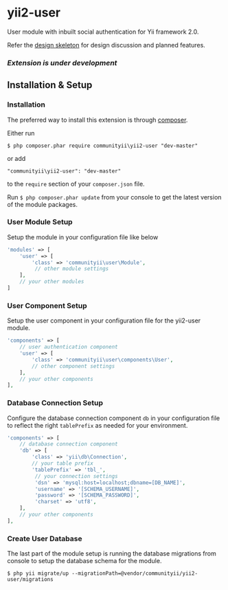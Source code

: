 yii2-user
=========

User module with inbuilt social authentication for Yii framework 2.0.

Refer the [design skeleton](https://github.com/communityii/yii2-user/blob/master/docs/DESIGN.md) for design discussion and planned features.

### _Extension is under development_

## Installation & Setup

### Installation

The preferred way to install this extension is through [composer](http://getcomposer.org/download/).

Either run

```
$ php composer.phar require communityii\yii2-user "dev-master"
```

or add

```
"communityii\yii2-user": "dev-master"
```

to the ```require``` section of your `composer.json` file.

Run `$ php composer.phar update` from your console to get the latest version of the module packages.

### User Module Setup
Setup the module in your configuration file like below

```php
'modules' => [
    'user' => [
        'class' => 'communityii\user\Module',
         // other module settings
    ],
    // your other modules
]
```

### User Component Setup
Setup the user component in your configuration file for the yii2-user module.

```php
'components' => [
    // user authentication component
    'user' => [
        'class' => 'communityii\user\components\User',
        // other component settings
    ],
    // your other components
],
```

### Database Connection Setup
Configure the database connection component `db` in your configuration file to reflect the right `tablePrefix`
as needed for your environment.

```php
'components' => [
    // database connection component
    'db' => [
        'class' => 'yii\db\Connection',
        // your table prefix
        'tablePrefix' => 'tbl_',
         // your connection settings
         'dsn' => 'mysql:host=localhost;dbname=[DB_NAME]',
         'username' => '[SCHEMA_USERNAME]',
         'password' => '[SCHEMA_PASSWORD]',
         'charset' => 'utf8',
    ],
    // your other components
],
```

### Create User Database

The last part of the module setup is running the database migrations from console to setup the database schema
for the module.

```
$ php yii migrate/up --migrationPath=@vendor/communityii/yii2-user/migrations
```
